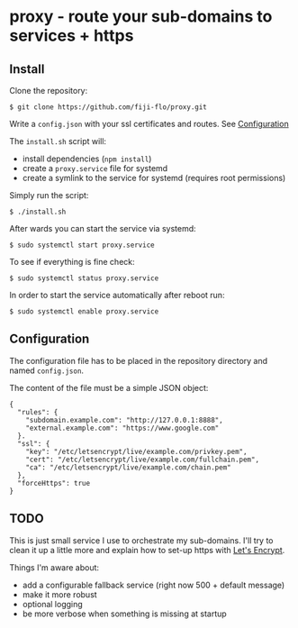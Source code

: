 # proxy - route your sub-domains to services + https

## Install

Clone the repository:
```
$ git clone https://github.com/fiji-flo/proxy.git
```

Write a `config.json` with your ssl certificates and routes. See [Configuration](#configuration)

The `install.sh` script will:

* install dependencies (`npm install`)
* create a `proxy.service` file for systemd
* create a symlink to the service for systemd (requires root permissions)

Simply run the script:
```
$ ./install.sh
```

After wards you can start the service via systemd:
```
$ sudo systemctl start proxy.service
```

To see if everything is fine check:
```
$ sudo systemctl status proxy.service
```

In order to start the service automatically after reboot run:
```
$ sudo systemctl enable proxy.service
```

## Configuration

The configuration file has to be placed in the repository directory and named `config.json`.

The content of the file must be a simple JSON object:

```
{
  "rules": {
    "subdomain.example.com": "http://127.0.0.1:8888",
    "external.example.com": "https://www.google.com"
  }.
  "ssl": {
    "key": "/etc/letsencrypt/live/example.com/privkey.pem",
    "cert": "/etc/letsencrypt/live/example.com/fullchain.pem",
    "ca": "/etc/letsencrypt/live/example.com/chain.pem"
  },
  "forceHttps": true
}
```

## TODO

This is just small service I use to orchestrate my sub-domains. I'll try to clean it up a
little more and explain how to set-up https with [Let's Encrypt](https://letsencrypt.org/).

Things I'm aware about:

* add a configurable fallback service (right now 500 + default message)
* make it more robust
* optional logging
* be more verbose when something is missing at startup
